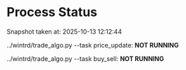 # Process Status

Snapshot taken at: 2025-10-13 12:12:44

../wintrd/trade_algo.py --task price_update: **NOT RUNNING**

../wintrd/trade_algo.py --task buy_sell: **NOT RUNNING**

